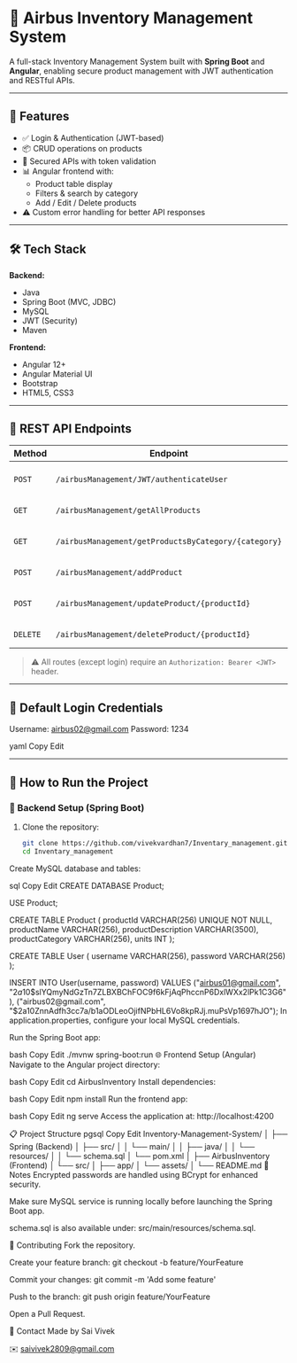 # 🚀 Airbus Inventory Management System

A full-stack Inventory Management System built with **Spring Boot** and **Angular**, enabling secure product management with JWT authentication and RESTful APIs.

---

## 📌 Features

- ✅ Login & Authentication (JWT-based)
- 📦 CRUD operations on products
- 🔐 Secured APIs with token validation
- 📊 Angular frontend with:
  - Product table display
  - Filters & search by category
  - Add / Edit / Delete products
- ⚠️ Custom error handling for better API responses

---

## 🛠️ Tech Stack

**Backend:**
- Java
- Spring Boot (MVC, JDBC)
- MySQL
- JWT (Security)
- Maven

**Frontend:**
- Angular 12+
- Angular Material UI
- Bootstrap
- HTML5, CSS3

---

## 🎯 REST API Endpoints

| Method | Endpoint | Description |
|--------|----------|-------------|
| `POST` | `/airbusManagement/JWT/authenticateUser` | Login using username & password |
| `GET` | `/airbusManagement/getAllProducts` | Get all products |
| `GET` | `/airbusManagement/getProductsByCategory/{category}` | Get products by category |
| `POST` | `/airbusManagement/addProduct` | Add a new product |
| `POST` | `/airbusManagement/updateProduct/{productId}` | Update existing product |
| `DELETE` | `/airbusManagement/deleteProduct/{productId}` | Delete a product |

> ⚠️ All routes (except login) require an `Authorization: Bearer <JWT>` header.

---

## 🔑 Default Login Credentials
Username: airbus02@gmail.com
Password: 1234

yaml
Copy
Edit

---

## 🧪 How to Run the Project

### 🔁 Backend Setup (Spring Boot)

1. Clone the repository:
   ```bash
   git clone https://github.com/vivekvardhan7/Inventary_management.git
   cd Inventary_management
Create MySQL database and tables:

sql
Copy
Edit
CREATE DATABASE Product;

USE Product;

CREATE TABLE Product (
  productId VARCHAR(256) UNIQUE NOT NULL,
  productName VARCHAR(256),
  productDescription VARCHAR(3500),
  productCategory VARCHAR(256),
  units INT
);

CREATE TABLE User (
  username VARCHAR(256),
  password VARCHAR(256)
);

INSERT INTO User(username, password)
VALUES
  ("airbus01@gmail.com", "$2a$10$slYQmyNdGzTn7ZLBXBChFOC9f6kFjAqPhccnP6DxlWXx2lPk1C3G6"),
  ("airbus02@gmail.com", "$2a$10$ZnnAdfh3cc7a/b1aODLeoOjifNPbHL6Vo8kpRJj.muPsVp1697hJO");
In application.properties, configure your local MySQL credentials.

Run the Spring Boot app:

bash
Copy
Edit
./mvnw spring-boot:run
🌐 Frontend Setup (Angular)
Navigate to the Angular project directory:

bash
Copy
Edit
cd AirbusInventory
Install dependencies:

bash
Copy
Edit
npm install
Run the frontend app:

bash
Copy
Edit
ng serve
Access the application at: http://localhost:4200

📋 Project Structure
pgsql
Copy
Edit
Inventory-Management-System/
│
├── Spring (Backend)
│   ├── src/
│   │   └── main/
│   │       ├── java/
│   │       └── resources/
│   │           └── schema.sql
│   └── pom.xml
│
├── AirbusInventory (Frontend)
│   └── src/
│       ├── app/
│       └── assets/
│
└── README.md
📌 Notes
Encrypted passwords are handled using BCrypt for enhanced security.

Make sure MySQL service is running locally before launching the Spring Boot app.

schema.sql is also available under: src/main/resources/schema.sql.

🤝 Contributing
Fork the repository.

Create your feature branch: git checkout -b feature/YourFeature

Commit your changes: git commit -m 'Add some feature'

Push to the branch: git push origin feature/YourFeature

Open a Pull Request.

📧 Contact
Made by Sai Vivek 

✉️ saivivek2809@gmail.com



